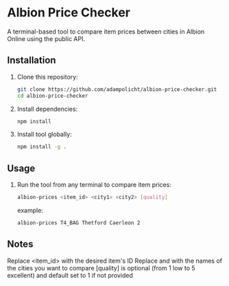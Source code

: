 # Albion Price Checker

A terminal-based tool to compare item prices between cities in Albion Online using the public API.

## Installation

1. Clone this repository:
   ```bash
   git clone https://github.com/adampolicht/albion-price-checker.git
   cd albion-price-checker
2. Install dependencies:
   ```bash
   npm install
3. Install tool globally:
   ```bash
   npm install -g .

## Usage
1. Run the tool from any terminal to compare item prices:
   ```bash
   albion-prices <item_id> <city1> <city2> [quality]
   ```
   example:
   ```bash
   albion-prices T4_BAG Thetford Caerleon 2

## Notes
Replace <item_id> with the desired item's ID
Replace <city1> and <city2> with the names of the cities you want to compare
[quality] is optional (from 1 low to 5 excellent) and default set to 1 if not provided
   
